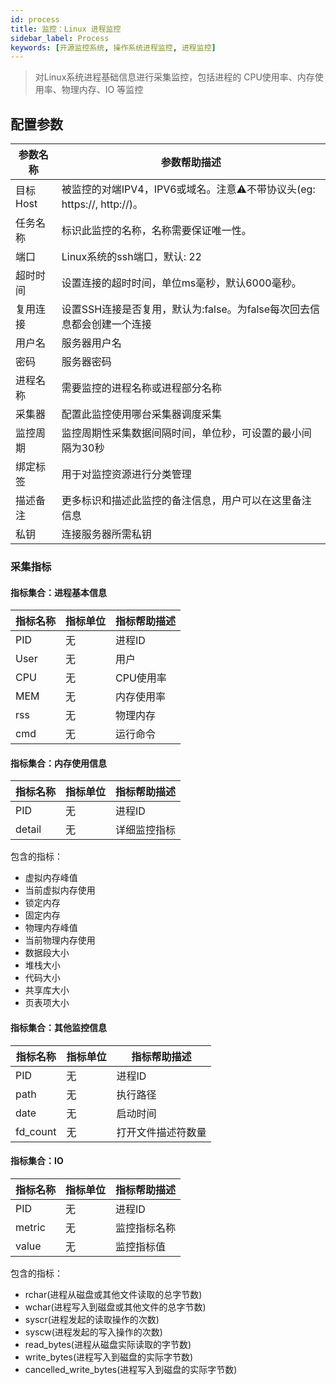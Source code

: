 ```yaml
---
id: process  
title: 监控：Linux 进程监控  
sidebar_label: Process
keywords: [开源监控系统, 操作系统进程监控, 进程监控]
---
```


> 对Linux系统进程基础信息进行采集监控，包括进程的 CPU使用率、内存使用率、物理内存、IO 等监控

## 配置参数

|  参数名称  |                        参数帮助描述                        |
|--------|------------------------------------------------------|
| 目标Host | 被监控的对端IPV4，IPV6或域名。注意⚠️不带协议头(eg: https://, http://)。 |
| 任务名称   | 标识此监控的名称，名称需要保证唯一性。                                  |
| 端口     | Linux系统的ssh端口，默认: 22                                 |
| 超时时间   | 设置连接的超时时间，单位ms毫秒，默认6000毫秒。                           |
| 复用连接   | 设置SSH连接是否复用，默认为:false。为false每次回去信息都会创建一个连接           |
| 用户名    | 服务器用户名                                               |
| 密码     | 服务器密码                                                |
| 进程名称   | 需要监控的进程名称或进程部分名称                                     |
| 采集器    | 配置此监控使用哪台采集器调度采集                                     |
| 监控周期   | 监控周期性采集数据间隔时间，单位秒，可设置的最小间隔为30秒                       |
| 绑定标签   | 用于对监控资源进行分类管理                                        |
| 描述备注   | 更多标识和描述此监控的备注信息，用户可以在这里备注信息                          |
| 私钥     | 连接服务器所需私钥                                            |

### 采集指标

#### 指标集合：进程基本信息

| 指标名称 | 指标单位 | 指标帮助描述 |
|------|------|--------|
| PID  | 无    | 进程ID   |
| User | 无    | 用户     |
| CPU  | 无    | CPU使用率 |
| MEM  | 无    | 内存使用率  |
| rss  | 无    | 物理内存   |
| cmd  | 无    | 运行命令   |

#### 指标集合：内存使用信息

|  指标名称  | 指标单位 | 指标帮助描述 |
|--------|------|--------|
| PID    | 无    | 进程ID   |
| detail | 无    | 详细监控指标 |

包含的指标：

- 虚拟内存峰值
- 当前虚拟内存使用
- 锁定内存
- 固定内存
- 物理内存峰值
- 当前物理内存使用
- 数据段大小
- 堆栈大小
- 代码大小
- 共享库大小
- 页表项大小

#### 指标集合：其他监控信息

|   指标名称   | 指标单位 |  指标帮助描述   |
|----------|------|-----------|
| PID      | 无    | 进程ID      |
| path     | 无    | 执行路径      |
| date     | 无    | 启动时间      |
| fd_count | 无    | 打开文件描述符数量 |

#### 指标集合：IO

|  指标名称  | 指标单位 | 指标帮助描述 |
|--------|------|--------|
| PID    | 无    | 进程ID   |
| metric | 无    | 监控指标名称 |
| value  | 无    | 监控指标值  |

包含的指标：

- rchar(进程从磁盘或其他文件读取的总字节数)
- wchar(进程写入到磁盘或其他文件的总字节数)
- syscr(进程发起的读取操作的次数)
- syscw(进程发起的写入操作的次数)
- read_bytes(进程从磁盘实际读取的字节数)
- write_bytes(进程写入到磁盘的实际字节数)
- cancelled_write_bytes(进程写入到磁盘的实际字节数)


